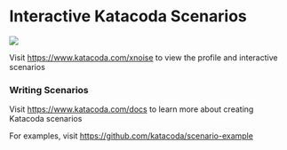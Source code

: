 # Interactive Katacoda Scenarios

[![](http://shields.katacoda.com/katacoda/xnoise/count.svg)](https://www.katacoda.com/xnoise "Get your profile on Katacoda.com")

Visit https://www.katacoda.com/xnoise to view the profile and interactive scenarios

### Writing Scenarios
Visit https://www.katacoda.com/docs to learn more about creating Katacoda scenarios

For examples, visit https://github.com/katacoda/scenario-example

